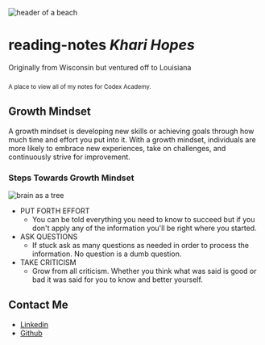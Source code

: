 ![header of a beach](https://fraserisland-australia.com/wp-content/uploads/2016/11/8.Fraser-Island-Beaches-Header.jpg)

# __reading-notes__ _Khari Hopes_
Originally from Wisconsin but ventured off to Louisiana
### 
<sub>A place to view all of my notes for Codex Academy.

## Growth Mindset
A growth mindset is developing new skills or achieving goals through how much time and effort you put into it. With a growth mindset, individuals are more likely to embrace new experiences, take on challenges, and continuously strive for improvement.

### Steps Towards Growth Mindset

![brain as a tree](https://cdn.pixabay.com/photo/2023/04/10/00/39/ai-generated-7912531_1280.jpg)
* PUT FORTH EFFORT
  * You can be told everything you need to know to succeed but if you don't apply any of the information you'll be right where you started.
* ASK QUESTIONS
  * If stuck ask as many questions as needed in order to process the information. No question is a dumb question.
* TAKE CRITICISM 
  * Grow from all criticism. Whether you think what was said is good or bad it was said for you to know and better yourself.
  
## __Contact Me__
- [Linkedin](https://www.linkedin.com/in/kharihopes/)
- [Github](https://github.com/khari-hopes/)
